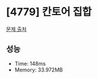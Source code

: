 # [4779] 칸토어 집합

[문제 출처](https://www.acmicpc.net/problem/4779)

## 성능

- Time: 148ms
- Memory: 33.972MB